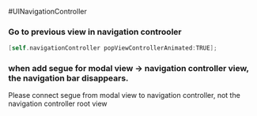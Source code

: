 #UINavigationController

### Go to previous view in navigation controoler
```objective-c
[self.navigationController popViewControllerAnimated:TRUE];
```

### when add segue for modal view -> navigation controller view, the navigation bar disappears.
Please connect segue from modal view to navigation controller, not the navigation controller root view

